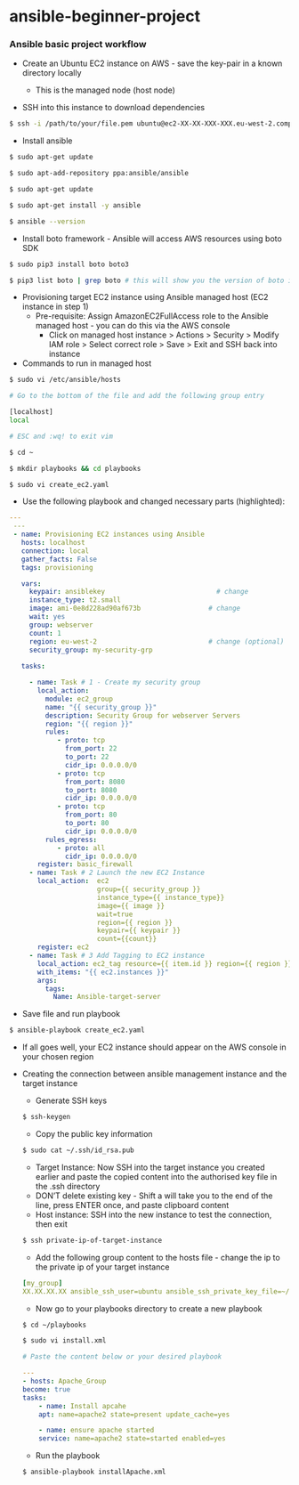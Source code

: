 # ansible-beginner-project


### Ansible basic project workflow

- Create an Ubuntu EC2 instance on AWS - save the key-pair in a known directory locally

    - This is the managed node (host node)

- SSH into this instance to download dependencies

```zsh
$ ssh -i /path/to/your/file.pem ubuntu@ec2-XX-XX-XXX-XXX.eu-west-2.compute.amazonaws.com
```

- Install ansible

```zsh
$ sudo apt-get update

$ sudo apt-add-repository ppa:ansible/ansible

$ sudo apt-get update

$ sudo apt-get install -y ansible

$ ansible --version
```

- Install boto framework - Ansible will access AWS resources using boto SDK
```zsh
$ sudo pip3 install boto boto3

$ pip3 list boto | grep boto # this will show you the version of boto installed
```

- Provisioning target EC2 instance using Ansible managed host (EC2 instance in step 1)
    - Pre-requisite: Assign AmazonEC2FullAccess role to the Ansible managed host - you can do this via the AWS console
        - Click on managed host instance > Actions > Security > Modify IAM role > Select correct role > Save > Exit and SSH back into instance
- Commands to run in managed host
```zsh
$ sudo vi /etc/ansible/hosts

# Go to the bottom of the file and add the following group entry

[localhost]
local

# ESC and :wq! to exit vim

$ cd ~

$ mkdir playbooks && cd playbooks

$ sudo vi create_ec2.yaml
```

- Use the following playbook and changed necessary parts (highlighted):

```yml
---
 ---
 - name: Provisioning EC2 instances using Ansible
   hosts: localhost
   connection: local
   gather_facts: False
   tags: provisioning

   vars:
     keypair: ansiblekey                            # change
     instance_type: t2.small
     image: ami-0e8d228ad90af673b                 # change
     wait: yes
     group: webserver
     count: 1
     region: eu-west-2                            # change (optional)
     security_group: my-security-grp
   
   tasks:

     - name: Task # 1 - Create my security group
       local_action: 
         module: ec2_group
         name: "{{ security_group }}"
         description: Security Group for webserver Servers
         region: "{{ region }}"
         rules:
            - proto: tcp
              from_port: 22
              to_port: 22
              cidr_ip: 0.0.0.0/0
            - proto: tcp
              from_port: 8080
              to_port: 8080
              cidr_ip: 0.0.0.0/0
            - proto: tcp
              from_port: 80
              to_port: 80
              cidr_ip: 0.0.0.0/0
         rules_egress:
            - proto: all
              cidr_ip: 0.0.0.0/0
       register: basic_firewall
     - name: Task # 2 Launch the new EC2 Instance
       local_action:  ec2 
                      group={{ security_group }} 
                      instance_type={{ instance_type}} 
                      image={{ image }} 
                      wait=true 
                      region={{ region }} 
                      keypair={{ keypair }}
                      count={{count}}
       register: ec2
     - name: Task # 3 Add Tagging to EC2 instance
       local_action: ec2_tag resource={{ item.id }} region={{ region }} state=present
       with_items: "{{ ec2.instances }}"
       args:
         tags:
           Name: Ansible-target-server
```

- Save file and run playbook
```zsh
$ ansible-playbook create_ec2.yaml
```

- If all goes well, your EC2 instance should appear on the AWS console in your chosen region

- Creating the connection between ansible management instance and the target instance
    - Generate SSH keys
    ```zsh
    $ ssh-keygen
    ```
    - Copy the public key information
    ```zsh
    $ sudo cat ~/.ssh/id_rsa.pub
    ```
    - Target Instance: Now SSH into the target instance you created earlier and paste the copied content into the authorised key file in the .ssh directory
    - DON’T delete existing key - Shift a will take you to the end of the line, press ENTER once, and paste clipboard content
    - Host instance: SSH into the new instance to test the connection, then exit
    ```zsh
    $ ssh private-ip-of-target-instance
    ```
    - Add the following group content to the hosts file - change the ip to the private ip of your target instance 

    ```yml
    [my_group]
    XX.XX.XX.XX ansible_ssh_user=ubuntu ansible_ssh_private_key_file=~/.ssh/id_rsa  ansible_python_interpreter=/usr/bin/python3
    ```
    - Now go to your playbooks directory to create a new playbook
    ```zsh
    $ cd ~/playbooks

    $ sudo vi install.xml
    ```
    ```yml
    # Paste the content below or your desired playbook

    ---
    - hosts: Apache_Group
    become: true
    tasks:
        - name: Install apcahe
        apt: name=apache2 state=present update_cache=yes

        - name: ensure apache started
        service: name=apache2 state=started enabled=yes
    ```
    - Run the playbook
    ``` zsh
    $ ansible-playbook installApache.xml
    ```